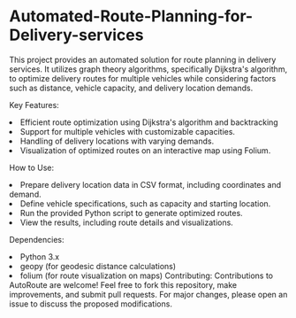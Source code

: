 # Automated-Route-Planning-for-Delivery-services
 This project provides an automated solution for route planning in delivery services. It utilizes graph theory algorithms, specifically Dijkstra's algorithm, to optimize delivery routes for multiple vehicles while considering factors such as distance, vehicle capacity, and delivery location demands.

Key Features:

<li>Efficient route optimization using Dijkstra's algorithm and backtracking
<li>Support for multiple vehicles with customizable capacities.
<li>Handling of delivery locations with varying demands.
<li>Visualization of optimized routes on an interactive map using Folium.

  How to Use:

<li>Prepare delivery location data in CSV format, including coordinates and demand.
<li>Define vehicle specifications, such as capacity and starting location.
<li>Run the provided Python script to generate optimized routes.
<li>View the results, including route details and visualizations.

  Dependencies:

<li>Python 3.x
<li>geopy (for geodesic distance calculations)
<li>folium (for route visualization on maps)
Contributing:
Contributions to AutoRoute are welcome! Feel free to fork this repository, make improvements, and submit pull requests. For major changes, please open an issue to discuss the proposed modifications.
